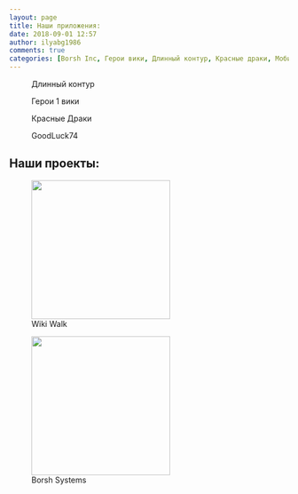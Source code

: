 ```yaml
---
layout: page
title: Наши приложения:
date: 2018-09-01 12:57
author: ilyabg1986
comments: true
categories: [Borsh Inc, Герои вики, Длинный контур, Красные драки, Мобильные приложения, Разработка, Электроника, Heroes wiki, Wiki Walk]
---
```

<!-- wp:block {"ref":151} /-->

<!-- wp:columns {"verticalAlignment":"center"} -->
<div class="wp-block-columns are-vertically-aligned-center"><!-- wp:column {"verticalAlignment":"center"} -->
<div class="wp-block-column is-vertically-aligned-center"><!-- wp:image {"align":"center","id":142,"sizeSlug":"large","linkDestination":"none"} -->
<div class="wp-block-image"><figure class="aligncenter size-large"><a href="https://play.google.com/store/apps/details?id=com.BorshInc.LongCircuit"><img src="https://borshinc.files.wordpress.com/2020/12/longcircuit.png" alt="" class="wp-image-142" /></a><figcaption>Длинный контур</figcaption></figure></div>
<!-- /wp:image --></div>
<!-- /wp:column -->

<!-- wp:column {"verticalAlignment":"center"} -->
<div class="wp-block-column is-vertically-aligned-center"><!-- wp:image {"align":"center","id":141,"sizeSlug":"large","linkDestination":"none"} -->
<div class="wp-block-image"><figure class="aligncenter size-large"><a href="https://play.google.com/store/apps/details?id=com.BorshInc.Heroeswiki"><img src="https://borshinc.files.wordpress.com/2020/12/heroes1wiki.png" alt="" class="wp-image-141" /></a><figcaption>Герои 1 вики</figcaption></figure></div>
<!-- /wp:image --></div>
<!-- /wp:column -->

<!-- wp:column {"verticalAlignment":"center"} -->
<div class="wp-block-column is-vertically-aligned-center"><!-- wp:image {"align":"center","id":143,"sizeSlug":"large","linkDestination":"none"} -->
<div class="wp-block-image"><figure class="aligncenter size-large"><a href="https://play.google.com/store/apps/details?id=com.RedRaidersgoo.user"><img src="https://borshinc.files.wordpress.com/2020/12/redriders.png" alt="" class="wp-image-143" /></a><figcaption>Красные Драки</figcaption></figure></div>
<!-- /wp:image --></div>
<!-- /wp:column -->

<!-- wp:column {"verticalAlignment":"center"} -->
<div class="wp-block-column is-vertically-aligned-center"><!-- wp:image {"align":"center","id":140,"sizeSlug":"large","linkDestination":"none"} -->
<div class="wp-block-image"><figure class="aligncenter size-large"><a href="https://play.google.com/store/apps/details?id=com.Borsh.GoodLuck74"><img src="https://borshinc.files.wordpress.com/2020/12/goodluck74.png" alt="" class="wp-image-140" /></a><figcaption>GoodLuck74</figcaption></figure></div>
<!-- /wp:image --></div>
<!-- /wp:column --></div>
<!-- /wp:columns -->

<!-- wp:paragraph -->
<p></p>
<!-- /wp:paragraph -->

<!-- wp:heading {"textAlign":"center","fontSize":"medium"} -->
<h2 class="has-text-align-center has-medium-font-size">Наши проекты:</h2>
<!-- /wp:heading -->

<!-- wp:columns {"verticalAlignment":"center"} -->
<div class="wp-block-columns are-vertically-aligned-center"><!-- wp:column {"verticalAlignment":"center"} -->
<div class="wp-block-column is-vertically-aligned-center"><!-- wp:image {"align":"center","id":154,"width":250,"height":250,"sizeSlug":"large","linkDestination":"none"} -->
<div class="wp-block-image"><figure class="aligncenter size-large is-resized"><a href="https://walkwiki.wordpress.com/"><img src="https://borshinc.files.wordpress.com/2020/12/wikiwalklogo1.png" alt="" class="wp-image-154" width="250" height="250" /></a><figcaption>Wiki Walk</figcaption></figure></div>
<!-- /wp:image --></div>
<!-- /wp:column -->

<!-- wp:column {"verticalAlignment":"center"} -->
<div class="wp-block-column is-vertically-aligned-center"><!-- wp:image {"align":"center","id":153,"width":250,"height":250,"sizeSlug":"large","linkDestination":"none"} -->
<div class="wp-block-image"><figure class="aligncenter size-large is-resized"><img src="https://borshinc.files.wordpress.com/2020/12/borshsystems.png" alt="" class="wp-image-153" width="250" height="250" /><figcaption>Borsh Systems</figcaption></figure></div>
<!-- /wp:image --></div>
<!-- /wp:column --></div>
<!-- /wp:columns -->

<!-- wp:paragraph -->
<p></p>
<!-- /wp:paragraph -->

<!-- wp:paragraph -->
<p></p>
<!-- /wp:paragraph -->
